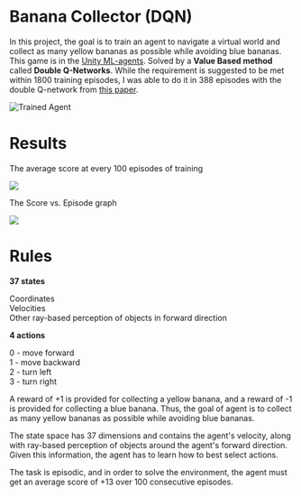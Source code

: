 # Banana Collector (DQN)

In this project, the goal is to train an agent to navigate a virtual world and collect as many yellow bananas as possible while avoiding blue bananas. This game is in the [Unity ML-agents](https://github.com/Unity-Technologies/ml-agents). Solved by a **Value Based method** called **Double Q-Networks**. While the requirement is suggested to be met within 1800 training episodes, I was able to do it in 388 episodes with the double Q-network from [this paper](https://arxiv.org/abs/1509.06461).

[image1]: https://user-images.githubusercontent.com/10624937/42135619-d90f2f28-7d12-11e8-8823-82b970a54d7e.gif "Trained Agent"
![Trained Agent][image1]

# Results

The average score at every 100 episodes of training

<image src="output/success"></image>

The Score vs. Episode graph

<image src="output/stats"></image>

# Rules

__37 states__

Coordinates\
Velocities\
Other ray-based perception of objects in forward direction

__4 actions__

0 - move forward\
1 - move backward\
2 - turn left\
3 - turn right

A reward of +1 is provided for collecting a yellow banana, and a reward of -1 is provided for collecting a blue banana. Thus, the goal of agent is to collect as many yellow bananas as possible while avoiding blue bananas.

The state space has 37 dimensions and contains the agent's velocity, along with ray-based perception of objects around the agent's forward direction. Given this information, the agent has to learn how to best select actions. 

The task is episodic, and in order to solve the environment, the agent must get an average score of +13 over 100 consecutive episodes. 